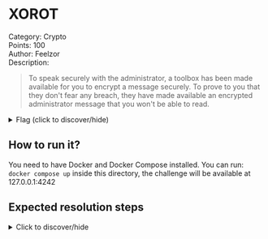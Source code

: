 # XOROT
Category: Crypto  
Points: 100  
Author: Feelzor  
Description:
> To speak securely with the administrator, a toolbox has been made available for you to encrypt a message securely.
> To prove to you that they don't fear any breach, they have made available an encrypted administrator message that you won't be able to read.

<details>
    <summary>Flag (click to discover/hide)</summary>
    <p>GH22{1nsecur3_AES_CTR_w1th_PRNGs}</p>
</details>

## How to run it?
You need to have Docker and Docker Compose installed.
You can run: ``docker compose up`` inside this directory, the challenge will
be available at 127.0.0.1:4242

## Expected resolution steps

<details>
    <summary>Click to discover/hide</summary>

    The PRNG is weak and cycles every 4064 numbers.

    Encrypt a long message (~250 characters)

    Remove the 16 first characters (the nonce)

    XOR the encrypted message with your message (you retrieve the output of the AES_CTR encryption)

    Encrypt 4063 other messages

    Retrieve the admin message

    XOR the admin message with the result of the previous xor

    Automated solve: [solve.py](./solve.py)
</details>
